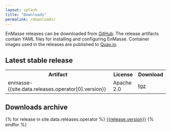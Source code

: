 ```yaml
---
layout: splash
title: "Downloads"
permalink: /downloads/
---
```


EnMasse releases can be downloaded from [GitHub](https://github.com/EnMasseProject/enmasse/releases). The release artifacts contain YAML files for installing and configuring EnMasse. Container images used in the releases are published to [Quay.io](https://quay.io/repository/enmasse/).

## Latest stable release

<table class="releasetable"> 
  <tbody>
  <tr class="releaserow">
  <th>Artifact</th>
  <th>License</th>
  <th>Download</th>
  </tr>
  <tr>
    <td class="releasetdfirst">enmasse-{{site.data.releases.operator[0].version}}</td>
    <td class="releasetd">Apache 2.0</td>
    <td class="releasetd"><a href="https://github.com/EnMasseProject/enmasse/releases/download/{{site.data.releases.operator[0].version}}/enmasse-{{site.data.releases.operator[0].version}}.tgz">tgz</a></td>
  </tr>
  </tbody>
</table>

## Downloads archive

{% for release in site.data.releases.operator %}
[{{release.version}}](https://github.com/EnMasseProject/enmasse/releases/{{release.version}})
{% endfor %}
